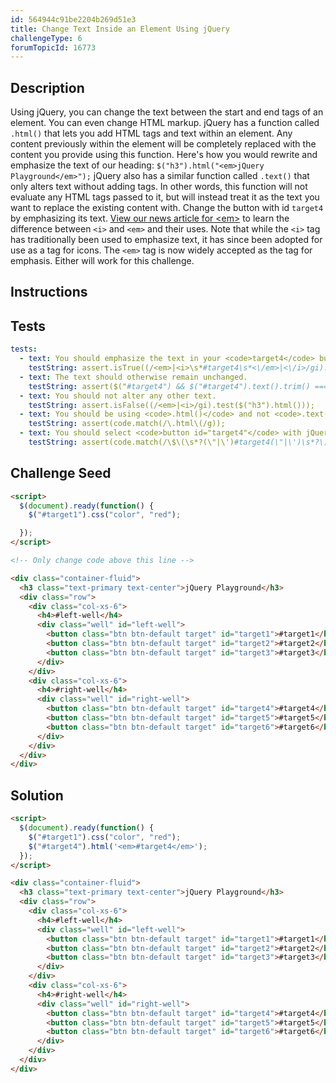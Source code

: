 ```yaml
---
id: 564944c91be2204b269d51e3
title: Change Text Inside an Element Using jQuery
challengeType: 6
forumTopicId: 16773
---
```


## Description
<section id='description'>
Using jQuery, you can change the text between the start and end tags of an element. You can even change HTML markup.
jQuery has a function called <code>.html()</code> that lets you add HTML tags and text within an element. Any content previously within the element will be completely replaced with the content you provide using this function.
Here's how you would rewrite and emphasize the text of our heading:
<code>$("h3").html("&#60;em&#62;jQuery Playground&#60;/em&#62;");</code>
jQuery also has a similar function called <code>.text()</code> that only alters text without adding tags. In other words, this function will not evaluate any HTML tags passed to it, but will instead treat it as the text you want to replace the existing content with.
Change the button with id <code>target4</code> by emphasizing its text.
<a href="https://localhost:8000/news/html-elements-explained-what-are-html-tags/#em-element" target="_blank">View our news article for &#60;em&#62;</a> to learn the difference between <code>&#60;i&#62;</code> and <code>&#60;em&#62</code> and their uses.
Note that while the <code>&#60;i&#62;</code> tag has traditionally been used to emphasize text, it has since been adopted for use as a tag for icons. The <code>&#60;em&#62;</code> tag is now widely accepted as the tag for emphasis. Either will work for this challenge.
</section>

## Instructions
<section id='instructions'>

</section>

## Tests
<section id='tests'>

```yml
tests:
  - text: You should emphasize the text in your <code>target4</code> button by adding HTML tags.
    testString: assert.isTrue((/<em>|<i>\s*#target4\s*<\/em>|<\/i>/gi).test($("#target4").html()));
  - text: The text should otherwise remain unchanged.
    testString: assert($("#target4") && $("#target4").text().trim() === '#target4');
  - text: You should not alter any other text.
    testString: assert.isFalse((/<em>|<i>/gi).test($("h3").html()));
  - text: You should be using <code>.html()</code> and not <code>.text()</code>.
    testString: assert(code.match(/\.html\(/g));
  - text: You should select <code>button id="target4"</code> with jQuery.
    testString: assert(code.match(/\$\(\s*?(\"|\')#target4(\"|\')\s*?\)\.html\(/));

```

</section>

## Challenge Seed
<section id='challengeSeed'>

<div id='html-seed'>

```html
<script>
  $(document).ready(function() {
    $("#target1").css("color", "red");

  });
</script>

<!-- Only change code above this line -->

<div class="container-fluid">
  <h3 class="text-primary text-center">jQuery Playground</h3>
  <div class="row">
    <div class="col-xs-6">
      <h4>#left-well</h4>
      <div class="well" id="left-well">
        <button class="btn btn-default target" id="target1">#target1</button>
        <button class="btn btn-default target" id="target2">#target2</button>
        <button class="btn btn-default target" id="target3">#target3</button>
      </div>
    </div>
    <div class="col-xs-6">
      <h4>#right-well</h4>
      <div class="well" id="right-well">
        <button class="btn btn-default target" id="target4">#target4</button>
        <button class="btn btn-default target" id="target5">#target5</button>
        <button class="btn btn-default target" id="target6">#target6</button>
      </div>
    </div>
  </div>
</div>
```

</div>



</section>

## Solution
<section id='solution'>

```html
<script>
  $(document).ready(function() {
    $("#target1").css("color", "red");
    $("#target4").html('<em>#target4</em>');
  });
</script>

<div class="container-fluid">
  <h3 class="text-primary text-center">jQuery Playground</h3>
  <div class="row">
    <div class="col-xs-6">
      <h4>#left-well</h4>
      <div class="well" id="left-well">
        <button class="btn btn-default target" id="target1">#target1</button>
        <button class="btn btn-default target" id="target2">#target2</button>
        <button class="btn btn-default target" id="target3">#target3</button>
      </div>
    </div>
    <div class="col-xs-6">
      <h4>#right-well</h4>
      <div class="well" id="right-well">
        <button class="btn btn-default target" id="target4">#target4</button>
        <button class="btn btn-default target" id="target5">#target5</button>
        <button class="btn btn-default target" id="target6">#target6</button>
      </div>
    </div>
  </div>
</div>
```

</section>
